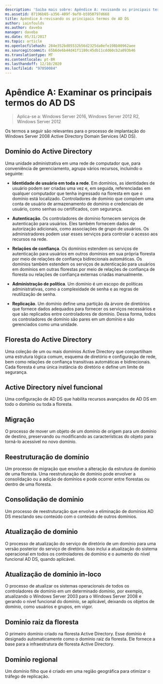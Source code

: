 ```yaml
---
description: 'Saiba mais sobre: Apêndice A: revisando os principais termos de AD DS'
ms.assetid: 87196b65-a356-409f-9af0-b5950797d668
title: Apêndice A-revisando os principais termos de AD DS
author: iainfoulds
ms.author: daveba
manager: daveba
ms.date: 05/31/2017
ms.topic: article
ms.openlocfilehash: 284e352bd05532b56d2325da0efe198b80962aee
ms.sourcegitcommit: 65b6de6b44d41f1180c45db11cdd60cb2a093b46
ms.translationtype: MT
ms.contentlocale: pt-BR
ms.lasthandoff: 12/10/2020
ms.locfileid: "97050084"
---
```

# <a name="appendix-a-reviewing-key-ad-ds-terms"></a>Apêndice A: Examinar os principais termos do AD DS

>Aplica-se a: Windows Server 2016, Windows Server 2012 R2, Windows Server 2012

Os termos a seguir são relevantes para o processo de implantação do Windows Server 2008 Active Directory Domain Services (AD DS).

## <a name="active-directory-domain"></a>Domínio do Active Directory
Uma unidade administrativa em uma rede de computador que, para conveniência de gerenciamento, agrupa vários recursos, incluindo o seguinte:

-   **Identidade de usuário em toda a rede**. Em domínios, as identidades de usuário podem ser criadas uma vez e, em seguida, referenciadas em qualquer computador que tenha ingressado na floresta em que o domínio está localizado. Controladores de domínio que compõem uma conta de usuário de armazenamento de domínio e credenciais de usuário, como senhas ou certificados, com segurança.

-   **Autenticação**. Os controladores de domínio fornecem serviços de autenticação para usuários. Eles também fornecem dados de autorização adicionais, como associações de grupo de usuários. Os administradores podem usar esses serviços para controlar o acesso aos recursos na rede.

-   **Relações de confiança**. Os domínios estendem os serviços de autenticação para usuários em outros domínios em sua própria floresta por meio de relações de confiança bidirecionais automáticas. Os domínios também estendem os serviços de autenticação para usuários em domínios em outras florestas por meio de relações de confiança de floresta ou relações de confiança externas criadas manualmente.

-   **Administração de política**. Um domínio é um escopo de políticas administrativas, como a complexidade de senha e as regras de reutilização de senha.

-   **Replicação**. Um domínio define uma partição da árvore de diretórios que fornece dados adequados para fornecer os serviços necessários e que são replicados entre controladores de domínio. Dessa forma, todos os controladores de domínio são pares em um domínio e são gerenciados como uma unidade.

## <a name="active-directory-forest"></a>Floresta do Active Directory
Uma coleção de um ou mais domínios Active Directory que compartilham uma estrutura lógica comum, esquema de diretório e configuração de rede, bem como relações de confiança transitivas automáticas e bidirecionais. Cada floresta é uma única instância do diretório e define um limite de segurança.

## <a name="active-directory-functional-level"></a>Active Directory nível funcional
Uma configuração de AD DS que habilita recursos avançados de AD DS em todo o domínio ou toda a floresta.

## <a name="migration"></a>Migração
O processo de mover um objeto de um domínio de origem para um domínio de destino, preservando ou modificando as características do objeto para torná-lo acessível no novo domínio.

## <a name="domain-restructure"></a>Reestruturação de domínio
Um processo de migração que envolve a alteração da estrutura de domínio de uma floresta. Uma reestruturação de domínio pode envolver a consolidação ou a adição de domínios e pode ocorrer entre florestas ou dentro de uma floresta.

## <a name="domain-consolidation"></a>Consolidação de domínio
Um processo de reestruturação que envolve a eliminação de domínios AD DS mesclando seu conteúdo com o conteúdo de outros domínios.

## <a name="domain-upgrade"></a>Atualização de domínio
O processo de atualização do serviço de diretório de um domínio para uma versão posterior do serviço de diretório. Isso inclui a atualização do sistema operacional em todos os controladores de domínio e o aumento do nível funcional AD DS, quando aplicável.

## <a name="in-place-domain-upgrade"></a>Atualização de domínio in-loco
O processo de atualizar os sistemas operacionais de todos os controladores de domínio em um determinado domínio, por exemplo, atualizando o Windows Server 2003 para o Windows Server 2008 e gerando o nível funcional do domínio, se aplicável, deixando os objetos de domínio, como usuários e grupos, em vigor.

## <a name="forest-root-domain"></a>Domínio raiz da floresta
O primeiro domínio criado na floresta Active Directory. Esse domínio é designado automaticamente como o domínio raiz da floresta. Ele fornece a base para a infraestrutura de floresta Active Directory.

## <a name="regional-domain"></a>Domínio regional
Um domínio filho que é criado em uma região geográfica para otimizar o tráfego de replicação.



